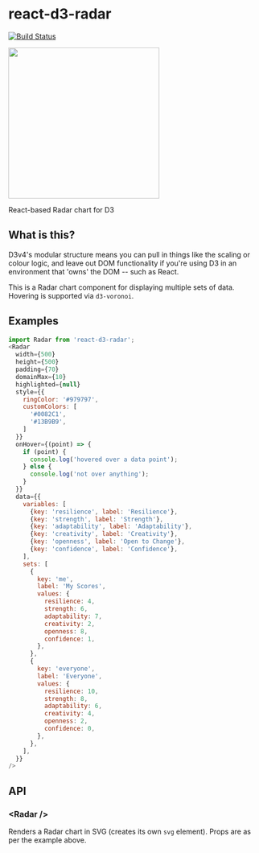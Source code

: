 # react-d3-radar

[![Build Status](https://travis-ci.org/shauns/react-d3-radar.svg?branch=master)](https://travis-ci.org/shauns/react-d3-radar)

<img src="http://i.imgur.com/rgJ7bXi.png" width="300">

React-based Radar chart for D3

## What is this?

D3v4's modular structure means you can pull in things like the scaling or colour logic, and leave out DOM functionality if you're using D3 in an environment that 'owns' the DOM -- such as React.

This is a Radar chart component for displaying multiple sets of data. Hovering is supported via `d3-voronoi`.

## Examples

```js
import Radar from 'react-d3-radar';
<Radar
  width={500}
  height={500}
  padding={70}
  domainMax={10}
  highlighted={null}
  style={{
    ringColor: '#979797',
    customColors: [
      '#0082C1',
      '#13B9B9',
    ]
  }}
  onHover={(point) => {
    if (point) {
      console.log('hovered over a data point');
    } else {
      console.log('not over anything');
    }
  }}
  data={{
    variables: [
      {key: 'resilience', label: 'Resilience'},
      {key: 'strength', label: 'Strength'},
      {key: 'adaptability', label: 'Adaptability'},
      {key: 'creativity', label: 'Creativity'},
      {key: 'openness', label: 'Open to Change'},
      {key: 'confidence', label: 'Confidence'},
    ],
    sets: [
      {
        key: 'me',
        label: 'My Scores',
        values: {
          resilience: 4,
          strength: 6,
          adaptability: 7,
          creativity: 2,
          openness: 8,
          confidence: 1,
        },
      },
      {
        key: 'everyone',
        label: 'Everyone',
        values: {
          resilience: 10,
          strength: 8,
          adaptability: 6,
          creativity: 4,
          openness: 2,
          confidence: 0,
        },
      },
    ],
  }}
/>
```
## API

### &lt;Radar />

Renders a Radar chart in SVG (creates its own `svg` element). Props are as per the example above.
